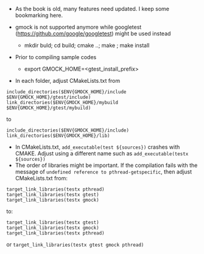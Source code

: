 - As the book is old, many features need updated. I keep some bookmarking here.
- gmock is not supported anymore while googletest (https://github.com/google/googletest) might be used instead
  - mkdir buld; cd build; cmake ..; make ; make install

- Prior to compiling sample codes
  - export GMOCK_HOME=<gtest_install_prefix>
- In each folder, adjust CMakeLists.txt from
```
include_directories($ENV{GMOCK_HOME}/include $ENV{GMOCK_HOME}/gtest/include)
link_directories($ENV{GMOCK_HOME}/mybuild $ENV{GMOCK_HOME}/gtest/mybuild)
```
to
```
include_directories($ENV{GMOCK_HOME}/include)
link_directories($ENV{GMOCK_HOME}/lib)
```
- In CMakeLists.txt, `add_executable(test ${sources})` crashes with CMAKE. Adjust using a different name such as `add_executable(testx ${sources})`
- The order of libraries might be important. If the compilation fails with the message of `undefined reference to pthread-getspecific`, then adjust CMakeLists.txt from:
```
target_link_libraries(testx pthread)
target_link_libraries(testx gtest)
target_link_libraries(testx gmock)
```
to:
```
target_link_libraries(testx gtest)
target_link_libraries(testx gmock)
target_link_libraries(testx pthread)
```
or `target_link_libraries(testx gtest gmock pthread)`
